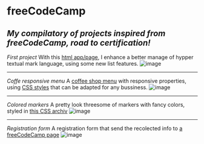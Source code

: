 # freeCodeCamp
*My compilatory of projects inspired from freeCodeCamp, road to certification!*
-------------------------------------------------------------------------------
_First project_
With this [html app/page](https://github.com/DNosheZ/freeCodeCamp/blob/main/CatPhotoApp.html), I enhance a better manage of hypper textual mark language, using some new list features.
![image](https://github.com/DNosheZ/freeCodeCamp/assets/129427891/6f64ce96-a98a-4ee8-b30a-433f69dcc795)

*******************************************************************************
_Coffe responsive menu_
A [coffee shop menu](https://github.com/DNosheZ/freeCodeCamp/blob/main/coffeeShop.html) with responsive properties, using [CSS styles](https://github.com/DNosheZ/freeCodeCamp/blob/main/coffeeStyles.css) that can be adapted for any bussiness.
![image](https://github.com/DNosheZ/freeCodeCamp/assets/129427891/86c5bc4b-eb27-4c4d-a4e4-3b05e9385d96)

*******************************************************************************
_Colored markers_
A pretty look threesome of markers with fancy colors, styled in [this CSS archiv](https://github.com/DNosheZ/freeCodeCamp/blob/main/StylesforColorMarkers.css)
![image](https://github.com/DNosheZ/freeCodeCamp/assets/129427891/1a7ffba7-a78d-431b-9f16-509fc94417e4)


*******************************************************************************
_Registration form_
A registration form that send the recolected info to [a freeCodeCamp page](https://register-demo.freecodecamp.org)
![image](https://github.com/DNosheZ/freeCodeCamp/assets/129427891/1a92420b-d9f9-4a66-b8b0-5d8e9500318b)


